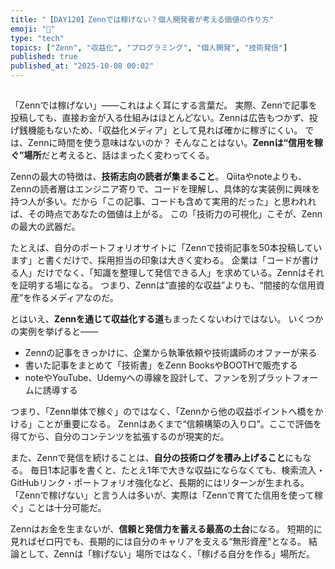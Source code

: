 ```yaml
---
title: "【DAY120】Zennでは稼げない？個人開発者が考える価値の作り方"
emoji: "💭"
type: "tech"
topics: ["Zenn", "収益化", "プログラミング", "個人開発", "技術発信"]
published: true
published_at: "2025-10-08 00:02"
---
```


##

「Zennでは稼げない」——これはよく耳にする言葉だ。
実際、Zennで記事を投稿しても、直接お金が入る仕組みはほとんどない。Zennは広告もつかず、投げ銭機能もないため、「収益化メディア」として見れば確かに稼ぎにくい。
では、Zennに時間を使う意味はないのか？ そんなことはない。**Zennは“信用を稼ぐ”場所**だと考えると、話はまったく変わってくる。

Zennの最大の特徴は、**技術志向の読者が集まること**。
Qiitaやnoteよりも、Zennの読者層はエンジニア寄りで、コードを理解し、具体的な実装例に興味を持つ人が多い。だから「この記事、コードも含めて実用的だった」と思われれば、その時点であなたの価値は上がる。
この「技術力の可視化」こそが、Zennの最大の武器だ。

たとえば、自分のポートフォリオサイトに「Zennで技術記事を50本投稿しています」と書くだけで、採用担当の印象は大きく変わる。
企業は「コードが書ける人」だけでなく、「知識を整理して発信できる人」を求めている。Zennはそれを証明する場になる。
つまり、Zennは“直接的な収益”よりも、“間接的な信用資産”を作るメディアなのだ。

とはいえ、**Zennを通じて収益化する道**もまったくないわけではない。
いくつかの実例を挙げると——

* Zennの記事をきっかけに、企業から執筆依頼や技術講師のオファーが来る
* 書いた記事をまとめて「技術書」をZenn BooksやBOOTHで販売する
* noteやYouTube、Udemyへの導線を設計して、ファンを別プラットフォームに誘導する

つまり、「Zenn単体で稼ぐ」のではなく、「Zennから他の収益ポイントへ橋をかける」ことが重要になる。
Zennはあくまで“信頼構築の入り口”。ここで評価を得てから、自分のコンテンツを拡張するのが現実的だ。

また、Zennで発信を続けることは、**自分の技術ログを積み上げること**にもなる。
毎日1本記事を書くと、たとえ1年で大きな収益にならなくても、検索流入・GitHubリンク・ポートフォリオ強化など、長期的にはリターンが生まれる。
「Zennで稼げない」と言う人は多いが、実際は「Zennで育てた信用を使って稼ぐ」ことは十分可能だ。

Zennはお金を生まないが、**信頼と発信力を蓄える最高の土台**になる。
短期的に見ればゼロ円でも、長期的には自分のキャリアを支える“無形資産”となる。
結論として、Zennは「稼げない」場所ではなく、「稼げる自分を作る」場所だ。
